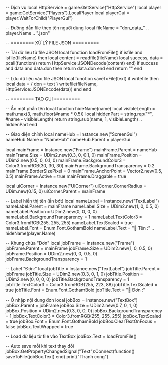 -- Dịch vụ
local HttpService = game:GetService("HttpService")
local player = game:GetService("Players").LocalPlayer
local playerGui = player:WaitForChild("PlayerGui")

-- Đường dẫn file theo tên người dùng
local fileName = "don_data_" .. player.Name .. ".json"

-- ======== XỬ LÝ FILE JSON =========

-- Tải dữ liệu từ file JSON
local function loadFromFile()
    if isfile and isfile(fileName) then
        local content = readfile(fileName)
        local success, data = pcall(function()
            return HttpService:JSONDecode(content)
        end)
        if success and data and data.don then
            return data.don
        end
    end
    return ""
end

-- Lưu dữ liệu vào file JSON
local function saveToFile(text)
    if writefile then
        local data = {
            don = text
        }
        writefile(fileName, HttpService:JSONEncode(data))
    end
end

-- ======== TẠO GUI =========

-- Ẩn một phần tên
local function hideName(name)
    local visibleLength = math.max(3, math.floor(#name * 0.5))
    local hiddenPart = string.rep("*", #name - visibleLength)
    return string.sub(name, 1, visibleLength) .. hiddenPart
end

-- Giao diện chính
local nameHub = Instance.new("ScreenGui")
nameHub.Name = "NameHub"
nameHub.Parent = playerGui

local mainFrame = Instance.new("Frame")
mainFrame.Parent = nameHub
mainFrame.Size = UDim2.new(0.3, 0, 0.1, 0)
mainFrame.Position = UDim2.new(0.5, 0, 0.1, 0)
mainFrame.BackgroundColor3 = Color3.fromRGB(30, 30, 30)
mainFrame.BackgroundTransparency = 0.2
mainFrame.BorderSizePixel = 0
mainFrame.AnchorPoint = Vector2.new(0.5, 0.5)
mainFrame.Active = true
mainFrame.Draggable = true

local uiCorner = Instance.new("UICorner")
uiCorner.CornerRadius = UDim.new(0.15, 0)
uiCorner.Parent = mainFrame

-- Label hiển thị tên (ẩn bớt)
local nameLabel = Instance.new("TextLabel")
nameLabel.Parent = mainFrame
nameLabel.Size = UDim2.new(1, 0, 0.5, 0)
nameLabel.Position = UDim2.new(0, 0, 0, 0)
nameLabel.BackgroundTransparency = 1
nameLabel.TextColor3 = Color3.fromRGB(255, 255, 255)
nameLabel.TextScaled = true
nameLabel.Font = Enum.Font.GothamBold
nameLabel.Text = "👤 Tên :" .. hideName(player.Name)

-- Khung chứa "Đơn"
local jobFrame = Instance.new("Frame")
jobFrame.Parent = mainFrame
jobFrame.Size = UDim2.new(1, 0, 0.5, 0)
jobFrame.Position = UDim2.new(0, 0, 0.5, 0)
jobFrame.BackgroundTransparency = 1

-- Label "Đơn:"
local jobTitle = Instance.new("TextLabel")
jobTitle.Parent = jobFrame
jobTitle.Size = UDim2.new(0.3, 0, 1, 0)
jobTitle.Position = UDim2.new(0, 0, 0, 0)
jobTitle.BackgroundTransparency = 1
jobTitle.TextColor3 = Color3.fromRGB(255, 223, 88)
jobTitle.TextScaled = true
jobTitle.Font = Enum.Font.GothamBold
jobTitle.Text = "📌 Đơn :"

-- Ô nhập nội dung đơn
local jobBox = Instance.new("TextBox")
jobBox.Parent = jobFrame
jobBox.Size = UDim2.new(0.7, 0, 1, 0)
jobBox.Position = UDim2.new(0.3, 0, 0, 0)
jobBox.BackgroundTransparency = 1
jobBox.TextColor3 = Color3.fromRGB(255, 255, 255)
jobBox.TextScaled = true
jobBox.Font = Enum.Font.GothamBold
jobBox.ClearTextOnFocus = false
jobBox.TextWrapped = true

-- Load dữ liệu từ file vào TextBox
jobBox.Text = loadFromFile()

-- Auto save mỗi khi text thay đổi
jobBox:GetPropertyChangedSignal("Text"):Connect(function()
    saveToFile(jobBox.Text)
end)
print("Thanh cong")
